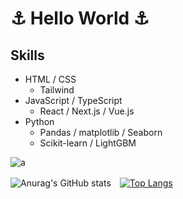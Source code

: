 <h1> ⚓️ Hello World ⚓️</h1>


## Skills
- HTML / CSS
  - Tailwind
- JavaScript / TypeScript
  - React / Next.js / Vue.js
- Python
  - Pandas / matplotlib / Seaborn
  - Scikit-learn / LightGBM


![a](https://media.discordapp.net/attachments/718758474259103795/859858453156462612/tenor.gif)


![Anurag's GitHub stats](https://github-readme-stats.vercel.app/api?username=arisahyper&show_icons=true&theme=radical&hide=stars)　[![Top Langs](https://github-readme-stats.vercel.app/api/top-langs/?username=arisahyper&layout=compact&theme=radical)](https://github.com/arisahyper/github-readme-stats)
